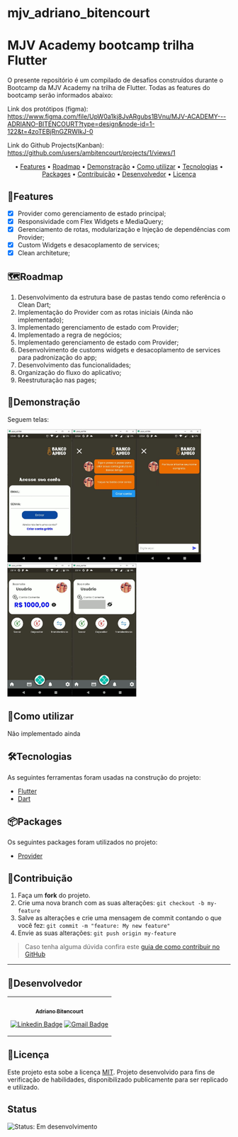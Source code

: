 # mjv_adriano_bitencourt

# MJV Academy bootcamp trilha Flutter

O presente repositório é um compilado de desafios construídos durante o Bootcamp da MJV Academy na trilha de Flutter. Todas as features do bootcamp serão informados abaixo:

Link dos protótipos (figma): https://www.figma.com/file/UpW0a1kj8JvARgubs1BVnu/MJV-ACADEMY---ADRIANO-BITENCOURT?type=design&node-id=1-122&t=4zoTEBjRnGZRWIkJ-0

Link do Github Projects(Kanban): https://github.com/users/ambitencourt/projects/1/views/1

<p align="center"> • 
 <a href="#features">Features</a> •
 <a href="#roadmap">Roadmap</a> • 
 <a href="#demonstração">Demonstração</a> • 
 <a href="#como-utilizar">Como utilizar</a> •
 <a href="#tecnologias">Tecnologias</a> • 
 <a href="#packages">Packages</a> • 
 <a href="#contribuição">Contribuição</a>  •
 <a href="#desenvolvedor">Desenvolvedor</a> •
 <a href="#licença">Licença</a>
</p>

## 🧩Features

- [x] Provider como gerenciamento de estado principal;
- [x] Responsividade com Flex Widgets e MediaQuery;
- [x] Gerenciamento de rotas, modularização e Injeção de dependências com Provider;
- [x] Custom Widgets e desacoplamento de services;
- [x] Clean architeture;

## 🗺Roadmap
1. Desenvolvimento da estrutura base de pastas tendo como referência o Clean Dart;
2. Implementação do Provider com as rotas iniciais (Ainda não implementado);
3. Implementado gerenciamento de estado com Provider;
4. Implementado a regra de negócios;
5. Implementado gerenciamento de estado com Provider;
6. Desenvolvimento de customs widgets  e desacoplamento de services para padronização do app;
7. Desenvolvimento das funcionalidades;
8. Organização do fluxo do aplicativo;
9. Reestruturação nas pages;


## 🎨Demonstração

Seguem telas:


<img src="https://github.com/ambitencourt/desafio_banco_amigo/blob/master/assets/images/Presentation/login.jpg" height="300em"/><img src="https://github.com/ambitencourt/desafio_banco_amigo/blob/master/assets/images/Presentation/register.jpg" height="300em"/><img src="https://github.com/ambitencourt/desafio_banco_amigo/blob/master/assets/images/Presentation/register2.jpg" height="300em"/><img src="https://github.com/ambitencourt/desafio_banco_amigo/blob/master/assets/images/Presentation/home.jpg" height="300em"/><img src="https://github.com/ambitencourt/desafio_banco_amigo/blob/master/assets/images/Presentation/home2.jpg" height="300em"/>


## 🏁Como utilizar

Não implementado ainda
<!-- 1. Instale o NodeJs(https://nodejs.org/en/), caso já tenha instalado, siga até o passo 2;
2. Primeiro instale o Json Server com o comando:
   ```npm install -g json-server```
3. Inicialize o Json Server no terminal de sua IDE(Vscode, Android Studio...) com o comando:
  ```json-server --watch db.json --routes routes.json --port 8080``` 
4. Execute em um emulador Android; 
5. Crie uma conta no aplicativo e faça login;
6. Para testar a operação de transferência, insira o valor que quer transferir e informe o número da conta de destino(accountNumber) presente no arquivo db.json, como na imagem abaixo: 
<img src="https://github.com/ambitencourt/desafio_banco_amigo/blob/master/assets/images/Presentation/transferir.JPG" height="300em"/> -->


## 🛠Tecnologias

As seguintes ferramentas foram usadas na construção do projeto:

- [Flutter](https://flutter.dev/)
- [Dart](https://dart.dev/)

## 📦Packages

Os seguintes packages foram utilizados no projeto:

- [Provider](https://pub.dev/packages/provider)
## 🤝Contribuição

1. Faça um **fork** do projeto.
2. Crie uma nova branch com as suas alterações: `git checkout -b my-feature`
3. Salve as alterações e crie uma mensagem de commit contando o que você fez: `git commit -m "feature: My new feature"`
4. Envie as suas alterações: `git push origin my-feature`
> Caso tenha alguma dúvida confira este [guia de como contribuir no GitHub](./CONTRIBUTING.md)

---

## 📱Desenvolvedor

<table>
<tr>

<td>
<div align="center">
<a href="https://github.com/ambitencourt">
 <img style="border-radius: 50%;" src="https://avatars.githubusercontent.com/u/73924078?s=400&u=111fa3d893e5677088f0f0d8d4d74e52fdbc4e39&v=4" width="100px;" alt=""/>
 <br />
 <sub><b>Adriano Bitencourt</b></sub></a> <a href="https://github.com/ambitencourt" title="Github"></a>
<p>

[![Linkedin Badge](https://img.shields.io/badge/-Adriano-blue?style=flat-square&logo=Linkedin&logoColor=white&link=https://www.linkedin.com/in/adrianombitencourt/)](https://www.linkedin.com/in/adrianombitencourt/) 
[![Gmail Badge](https://img.shields.io/badge/-Gmail-c14438?style=flat-square&logo=Gmail&logoColor=white&link=mailto:adriano.mirandabitencourt@gmail.com)](mailto:adriano.mirandabitencourt@gmail.com)
</div>

</td>
</tr>
</table>

## 📝Licença

Este projeto esta sobe a licença [MIT](./LICENSE).
Projeto desenvolvido para fins de verificação de habilidades, disponibilizado publicamente para ser replicado e utilizado.


## Status

![Status: Em desenvolvimento](https://img.shields.io/badge/Status-Em%20desenvolvimento-blue)